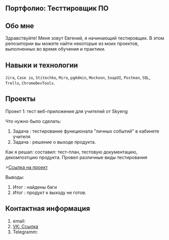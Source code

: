 ## Портфолио: Тесттировщик ПО

## Обо мне
Здравствуйте! Меня зовут Евгений, я начинающий тестировщик.
В этом репозитории вы можете найти некоторые из моих проектов, выполненных во время обучения и практики.

## Навыки и технологии
``Jira``, ``Case io``, ``Stitechko``, ``Miro``, ``pgAdmin``, ``Mockoon``,
``SoapUI``, ``Postman``, ``SQL``, ``Trello``, ``ChromeDevTools``.

## Проекты
<p>Проект 1: тест веб-приложения для учителей от Skyeng</p>
<p>Что нужно было сделать:</p>
<ol>
  <li> Задача : тестирование функционала "личных событий" в кабинете учителя</li>
  <li> Задача : решение о выходе продукта.</li>
  </ol>
<p>Как я решал: составил: тест-план, тестовую документацию, декомпозтцию продукта. Провел различные виды тестирования<p>
  ><a href="https://evgen6654.atlassian.net/l/cp/fhKzcZ5F">Ссылка на проект</a>
<p>Выводы:</p>
<ol>
  <li>Итог : найдены баги</li>
  <li>Итог : продукт к выходу не готов.</li>
  </ol>
  
## Контактная информация
<ol> 
  <li> email:  <a href="evgenkochur@mail.ru"</a> </li>
  <li> VK: <a href="https://m.vk.com/evgen6654">Ссылка</a></li>
  <li> Telegramm: <a href="@lotpolk"</a> </li>
  </ol>

